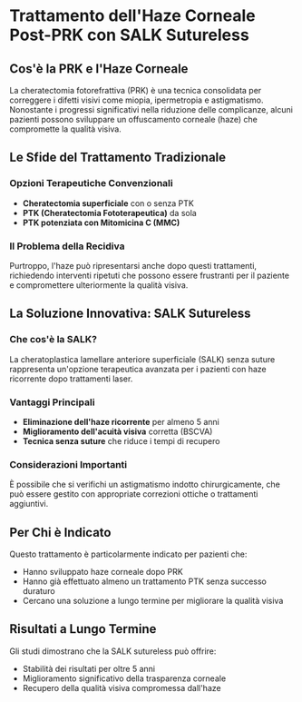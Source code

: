 # Trattamento dell'Haze Corneale Post-PRK con SALK Sutureless

## Cos'è la PRK e l'Haze Corneale

La cheratectomia fotorefrattiva (PRK) è una tecnica consolidata per correggere i difetti visivi come miopia, ipermetropia e astigmatismo. Nonostante i progressi significativi nella riduzione delle complicanze, alcuni pazienti possono sviluppare un offuscamento corneale (haze) che compromette la qualità visiva.

## Le Sfide del Trattamento Tradizionale

### Opzioni Terapeutiche Convenzionali
- **Cheratectomia superficiale** con o senza PTK
- **PTK (Cheratectomia Fototerapeutica)** da sola
- **PTK potenziata con Mitomicina C (MMC)**

### Il Problema della Recidiva
Purtroppo, l'haze può ripresentarsi anche dopo questi trattamenti, richiedendo interventi ripetuti che possono essere frustranti per il paziente e compromettere ulteriormente la qualità visiva.

## La Soluzione Innovativa: SALK Sutureless

### Che cos'è la SALK?
La cheratoplastica lamellare anteriore superficiale (SALK) senza suture rappresenta un'opzione terapeutica avanzata per i pazienti con haze ricorrente dopo trattamenti laser.

### Vantaggi Principali
- **Eliminazione dell'haze ricorrente** per almeno 5 anni
- **Miglioramento dell'acuità visiva** corretta (BSCVA)
- **Tecnica senza suture** che riduce i tempi di recupero

### Considerazioni Importanti
È possibile che si verifichi un astigmatismo indotto chirurgicamente, che può essere gestito con appropriate correzioni ottiche o trattamenti aggiuntivi.

## Per Chi è Indicato

Questo trattamento è particolarmente indicato per pazienti che:
- Hanno sviluppato haze corneale dopo PRK
- Hanno già effettuato almeno un trattamento PTK senza successo duraturo
- Cercano una soluzione a lungo termine per migliorare la qualità visiva

## Risultati a Lungo Termine

Gli studi dimostrano che la SALK sutureless può offrire:
- Stabilità dei risultati per oltre 5 anni
- Miglioramento significativo della trasparenza corneale
- Recupero della qualità visiva compromessa dall'haze